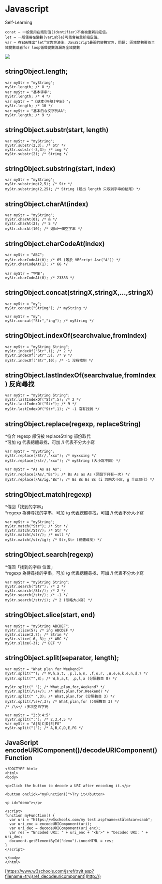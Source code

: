 # Javascript
Self-Learning
```
const — 一般使用在識別值(identifier)不會被重新指定值。
let — 一般使用在變數(variable)可能會被重新指定值。
var — 在ES6推出“let”宣告方法後，JavaScript最弱的變數宣告，問題: 區域變數覆蓋全域變數或者for loop循環變數洩漏為全域變數
```
![](https://miro.medium.com/max/512/1*3uXxMQHwJd-ecA2VnlD5rA.png)

## stringObject.length;
```
var myStr = "myString";
myStr.length; /* 8 */
var myStr = "基本字串";
myStr.length; /* 4 */
var myStr = "《基本(符號)字串》";
myStr.length; /* 10 */
var myStr = "基本的な文字列AA";
myStr.length; /* 9 */
```

## stringObject.substr(start, length)
```
var myStr = "myString";
myStr.substr(2,3); /* Str */
myStr.substr(-3,3); /* ing */
myStr.substr(2); /* String */
```

## stringObject.substring(start, index)
```
var myStr = "myString";
myStr.substring(2,5); /* Str */
myStr.substring(2,25); /* String (超出 length 只取到字串的結尾) */
```

## stringObject.charAt(index)
```
var myStr = "myString";
myStr.charAt(0); /* m */
myStr.charAt(2); /* S */
myStr.charAt(10); /* 返回一個空字串 */
```

## stringObject.charCodeAt(index)
```
var myStr = "ABC";
myStr.charCodeAt(0); /* 65 (等於 VBScript Asc("A")) */
myStr.charCodeAt(1); /* 66 */
```
```
var myStr = "字串";
myStr.charCodeAt(0); /* 23383 */
```

## stringObject.concat(stringX,stringX,...,stringX)
```
var myStr = "my";
myStr.concat("String"); /* myString */
```
```
var myStr = "my";
myStr.concat("Str","ing"); /* myString */
```

## stringObject.indexOf(searchvalue,fromIndex)
```
var myStr = "myString String";
myStr.indexOf("Str",1); /* 2 */
myStr.indexOf("Str",5); /* 9 */
myStr.indexOf("Str",10); /* -1 沒有找到 */
```

## stringObject.lastIndexOf(searchvalue,fromIndex) 反向尋找
```
var myStr = "myString String";
myStr.lastIndexOf("Str",5); /* 2 */
myStr.lastIndexOf("Str"); /* 9 */
myStr.lastIndexOf("Str",1); /* -1 沒有找到 */
```

## stringObject.replace(regexp, replaceString)
*符合 regexp 部份被 replaceString 部份取代  
*可加 /g 代表總體尋找，可加 /i 代表不分大小寫
```
var myStr = "myString";
myStr.replace(/Str/,"xxx"); /* myxxxing */
myStr.replace(/str/,"xxx"); /* myString (大小寫不同) */
```
```
var myStr = "As As as As";
myStr.replace(/As/,"Bs"); /* Bs As as As (預設下只有一次) */
myStr.replace(/As/ig,"Bs"); /* Bs Bs Bs Bs (i 忽略大小寫, g 全部取代) */
```

## stringObject.match(regexp)
*傳回「找到的字串」  
*regexp 為待尋找的字串，可加 /g 代表總體尋找，可加 /i 代表不分大小寫
```
var myStr = "myString";
myStr.match("Str"); /* Str */
myStr.match(/Str/); /* Str */
myStr.match(/str/); /* null */
myStr.match(/str/ig); /* Str,Str (總體尋找) */
```

## stringObject.search(regexp)
*傳回「找到的字串 位置」  
*regexp 為待尋找的字串，可加 /g 代表總體尋找，可加 /i 代表不分大小寫
```
var myStr = "myString String";
myStr.search("Str"); /* 2 */
myStr.search(/Str/); /* 2 */
myStr.search(/str/); /* -1 */
myStr.search(/str/i); /* 2 (忽略大小寫) */
```

## stringObject.slice(start, end)
```
var myStr = "myString ABCDEF";
myStr.slice(5); /* ing ABCDEF */
myStr.slice(2,7); /* Strin */
myStr.slice(-6,-3); /* ABC */
myStr.slice(-3); /* DEF */
```

## stringObject.split(separator, length);
```
var myStr = "What plan for Weekend?"
myStr.split(""); /* W,h,a,t, ,p,l,a,n, ,f,o,r, ,W,e,e,k,e,n,d,? */
myStr.split("",8); /* W,h,a,t, ,p,l,a (分隔數目 8) */
```
```
myStr.split(" "); /* What,plan,for,Weekend? */
myStr.split(/\s+/); /* What,plan,for,Weekend? */
myStr.split(" ",3); /* What,plan,for (分隔數目 3) */
myStr.split(/\s+/,3); /* What,plan,for (分隔數目 3) */
/* /\s+/ :多次空白字元
```
```
var myStr = "2:3:4:5"
myStr.split(":"); /* 2,3,4,5 */
var myStr = "A|B|C|D|E|FG"
myStr.split("|"); /* A,B,C,D,E,FG */
```

## JavaScript encodeURIComponent()/decodeURIComponent() Function
```
<!DOCTYPE html>
<html>
<body>

<p>Click the button to decode a URI after encoding it.</p>

<button onclick="myFunction()">Try it</button>

<p id="demo"></p>

<script>
function myFunction() {
  var uri = "https://w3schools.com/my test.asp?name=ståle&car=saab";
  var uri_enc = encodeURIComponent(uri);
  var uri_dec = decodeURIComponent(uri_enc);
  var res = "Encoded URI: " + uri_enc + "<br>" + "Decoded URI: " + uri_dec;
  document.getElementById("demo").innerHTML = res;
}
</script>

</body>
</html>
```
[https://www.w3schools.com/jsref/tryit.asp?filename=tryjsref_decodeuricomponent](http://)
